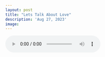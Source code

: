 ```yaml
---
layout: post
title: "Lets Talk About Love"
description: 'Aug 27, 2023'
image:
---
```


<audio controls preload="metadata">
  <source src="https://docs.google.com/uc?export=open&id=1LsdDWaKrnRKv_1_RkRk-MazqMeNOLDI7" type="audio/mp3">
Your browser does not support the audio element.
</audio>
